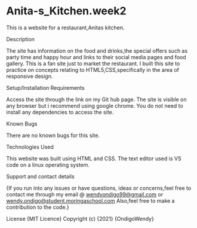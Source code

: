 # Anita-s_Kitchen.week2
This is a website for a restaurant,Anitas kitchen.

Description 

The site has information on the food and drinks,the special offers such as party time and happy hour and links to their social media pages and food gallery. This is a fan site just to market the restaurant. I built this site to practice on concepts relating to HTML5,CSS,specifically in the area of responsive design.

Setup/Installation Requirements 

Access the site through the link on my Git hub page. The site is visible on any browser but i recommend using google chrome. You do not need to install any dependencies to access the site.

Known Bugs

 There are no known bugs for this site.

Technologies Used 

This website was built using HTML and CSS. The text editor used is VS code on a linux operating system.

Support and contact details 

{If you run into any issues or have questions, ideas or concerns,feel free to contact me through my email @ wendyondigo99@gmail.com or wendy.ondigo@student.moringaschool.com Also,feel free to make a contribution to the code.}

License {MIT Licence} Copyright (c) {2021} {OndigoWendy}